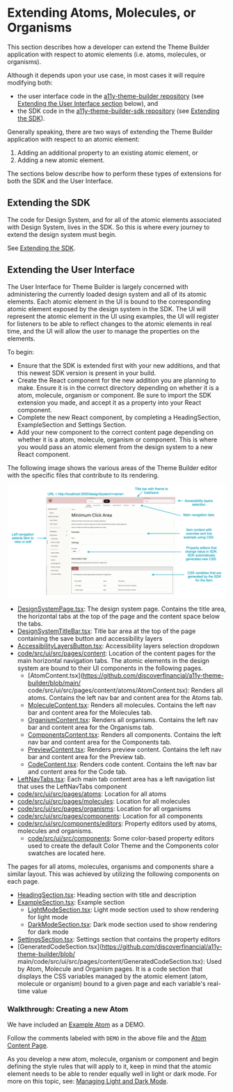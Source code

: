 # Extending Atoms, Molecules, or Organisms

This section describes how a developer can extend the Theme Builder application with respect to atomic elements (i.e. atoms, molecules, or organisms).

Although it depends upon your use case, in most cases it will require modifying both:

* the user interface code in the [a11y-theme-builder repository](https://github.com/discoverfinancial/a11y-theme-builder) (see [Extending the User Interface section](#extending-the-user-interface) below), and
* the SDK code in the [a11y-theme-builder-sdk repository](https://github.com/discoverfinancial/a11y-theme-builder-sdk) (see [Extending the SDK](#extending-the-sdk)).

Generally speaking, there are two ways of extending the Theme Builder application with respect to an atomic element:

1. Adding an additional property to an existing atomic element, or
2. Adding a new atomic element.

The sections below describe how to perform these types of extensions for both the SDK and the User Interface.

## Extending the SDK

The code for Design System, and for all of the atomic elements associated with Design System, lives in the SDK.  So this is where every journey to extend the design system must begin.

See [Extending the SDK](https://github.com/discoverfinancial/a11y-theme-builder-sdk/blob/main/DEV-GUIDE.md#extending-the-sdk).

## Extending the User Interface

The User Interface for Theme Builder is largely concerned with administering the currently loaded design system and all of its atomic elements.  Each atomic element in the UI is bound to the corresponding atomic element exposed by the design system in the SDK.  The UI will represent the atomic element in the UI using examples, the UI will register for listeners to be able to reflect changes to the atomic elements in real time, and the UI will allow the user to manage the properties on the elements.

To begin:

* Ensure that the SDK is extended first with your new additions, and that this newest SDK version is present in your build.
* Create the React component for the new addition you are planning to make. Ensure it is in the correct directory depending on whether it is a atom, molecule, organism or component.  Be sure to import the SDK extension you made, and accept it as a property into your React component.
* Complete the new React component, by completing a HeadingSection, ExampleSection and Settings Section.
* Add your new component to the correct content page depending on whether it is a atom, molecule, organism or component.  This is where you would pass an atomic element from the design system to a new React component.

The following image shows the various areas of the Theme Builder editor with the specific files that contribute to its rendering.

![theme-builder-ui](../_images/theme-builder-ui.png)

* [DesignSystemPage.tsx](https://github.com/discoverfinancial/a11y-theme-builder/blob/main/code/src/ui/src/pages/DesignSystemPage.tsx): The design system page.  Contains the title area, the horizontal tabs at the top of the page and the content space below the tabs.
* [DesignSystemTitleBar.tsx](https://github.com/discoverfinancial/a11y-theme-builder/blob/main/code/src/ui/src/components/DesignSystemTitleBar.tsx): Title bar area at the top of the page containing the save button and accessibility layers
* [AccessibilityLayersButton.tsx](https://github.com/discoverfinancial/a11y-theme-builder/blob/main/code/src/ui/src/components/AccessibilityLayersButton.tsx): Accessibility layers selection dropdown
* [code/src/ui/src/pages/content](https://github.com/discoverfinancial/a11y-theme-builder/tree/main/code/src/ui/src/pages/content): Location of the content pages for the main horizontal navigation tabs.  The atomic elements in the design system are bound to their UI components in the following pages.
    * [AtomContent.tsx](https://github.com/discoverfinancial/a11y-theme-builder/blob/main/  code/src/ui/src/pages/content/atoms/AtomContent.tsx): Renders all atoms.  Contains the left nav bar and content area for the Atoms tab.
    * [MoleculeContent.tsx](https://github.com/discoverfinancial/a11y-theme-builder/blob/main/code/src/ui/src/pages/content/molecules/MoleculeContent.tsx): Renders all molecules.  Contains the left nav bar and content area for the Molecules tab.
    * [OrganismContent.tsx](https://github.com/discoverfinancial/a11y-theme-builder/blob/main/code/src/ui/src/pages/content/organisms/OrganismContent.tsx): Renders all organisms.  Contains the left nav bar and content area for the Organisms tab.
    * [ComponentsContent.tsx](https://github.com/discoverfinancial/a11y-theme-builder/blob/main/code/src/ui/src/pages/content/components/ComponentsContent.tsx): Renders all  components.  Contains the left nav bar and content area for the Components tab.
    * [PreviewContent.tsx](https://github.com/discoverfinancial/a11y-theme-builder/blob/main/code/src/ui/src/pages/content/preview/PreviewContent.tsx): Renders preview content.  Contains the left nav bar and content area for the Preview tab.
    * [CodeContent.tsx](https://github.com/discoverfinancial/a11y-theme-builder/blob/main/code/src/ui/src/pages/content/code/CodeContent.tsx): Renders code content.  Contains the left nav bar and content area for the Code tab.
* [LeftNavTabs.tsx](https://github.com/discoverfinancial/a11y-theme-builder/blob/main/code/src/ui/src/components/LeftNavTabs.tsx): Each main tab content area has a left navigation list that uses the LeftNavTabs component
* [code/src/ui/src/pages/atoms](https://github.com/discoverfinancial/a11y-theme-builder/tree/main/code/src/ui/src/pages/atoms): Location for all atoms
* [code/src/ui/src/pages/molecules](https://github.com/discoverfinancial/a11y-theme-builder/tree/main/code/src/ui/src/pages/molecules): Location for all molecules
* [code/src/ui/src/pages/organisms](https://github.com/discoverfinancial/a11y-theme-builder/tree/main/code/src/ui/src/pages/organisms): Location for all organisms
* [code/src/ui/src/pages/components](https://github.com/discoverfinancial/a11y-theme-builder/tree/main/code/src/ui/src/pages/components): Location for all components
* [code/src/ui/src/components/editors](https://github.com/discoverfinancial/a11y-theme-builder/tree/main/code/src/ui/src/components/editors): Property editors used by atoms, molecules and organisms.
    * [code/src/ui/src/components](https://github.com/discoverfinancial/a11y-theme-builder/tree/main/code/src/ui/src/components): Some color-based property editors used to create the default Color Theme and the Components color swatches are located here.

The pages for all atoms, molecules, organisms and components share a similar layout.  This was achieved by utilizing the following components on each page.

  * [HeadingSection.tsx](https://github.com/discoverfinancial/a11y-theme-builder/blob/main/code/src/ui/src/pages/content/HeadingSection.tsx): Heading section with title and  description
  * [ExampleSection.tsx](https://github.com/discoverfinancial/a11y-theme-builder/blob/main/code/src/ui/src/pages/content/ExampleSection.tsx): Example section 
    * [LightModeSection.tsx](https://github.com/discoverfinancial/a11y-theme-builder/blob/main/code/src/ui/src/pages/content/LightModeSection.tsx): Light mode section used to  show rendering for light mode
    * [DarkModeSection.tsx](https://github.com/discoverfinancial/a11y-theme-builder/blob/main/code/src/ui/src/pages/content/DarkModeSection.tsx): Dark mode section used to show  rendering for dark mode
  * [SettingsSection.tsx](https://github.com/discoverfinancial/a11y-theme-builder/blob/main/code/src/ui/src/pages/content/SettingsSection.tsx): Settings section that contains the property editors
  * [GeneratedCodeSection.tsx](https://github.com/discoverfinancial/a11y-theme-builder/blob/  main/code/src/ui/src/pages/content/GeneratedCodeSection.tsx): Used by Atom, Molecule and Organism pages.  It is a code section that displays the CSS variables managed by the atomic element (atom, molecule or organism) bound to a given page and each variable's real-time value

### Walkthrough: Creating a new Atom

We have included an [Example Atom](https://github.com/discoverfinancial/a11y-theme-builder/blob/main/code/src/ui/src/pages/atoms/ExampleAtom.tsx) as a DEMO.

Follow the comments labeled with `DEMO` in the above file and the [Atom Content Page](https://github.com/discoverfinancial/a11y-theme-builder/blob/main/code/src/ui/src/pages/content/atoms/AtomContent.tsx).

As you develop a new atom, molecule, organism or component and begin defining the style rules that will apply to it, keep in mind that the atomic element needs to be able to render equally well in light or dark mode.  For more on this topic, see: [Managing Light and Dark Mode](./managing-modes.md).